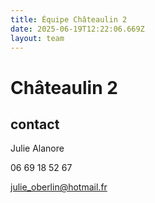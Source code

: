 ```yaml
---
title: Équipe Châteaulin 2
date: 2025-06-19T12:22:06.669Z
layout: team
---
```


# Châteaulin 2



## contact 

Julie Alanore

06 69 18 52 67

julie_oberlin@hotmail.fr

